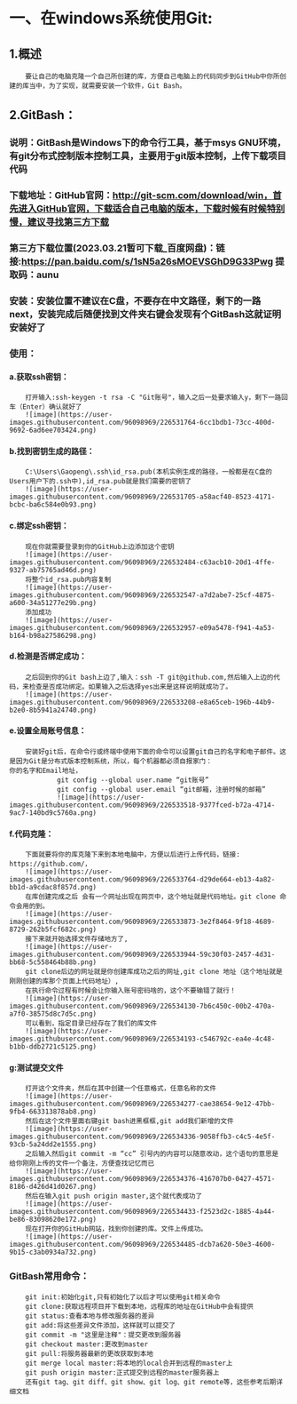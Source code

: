 # 一、在windows系统使用Git:
## 1.概述  
        要让自己的电脑克隆一个自己所创建的库，方便自己电脑上的代码同步到GitHub中你所创建的库当中，为了实现，就需要安装一个软件，Git Bash。    
## 2.GitBash：
### 说明：GitBash是Windows下的命令行工具，基于msys GNU环境，有git分布式控制版本控制工具，主要用于git版本控制，上传下载项目代码
### 下载地址：GitHub官网：http://git-scm.com/download/win，首先进入GitHub官网，下载适合自己电脑的版本，下载时候有时候特别慢，建议寻找第三方下载
### 第三方下载位置(2023.03.21暂可下载_百度网盘)：链接:https://pan.baidu.com/s/1sN5a26sMOEVSGhD9G33Pwg  提取码：aunu
### 安装：安装位置不建议在C盘，不要存在中文路径，剩下的一路next，安装完成后随便找到文件夹右键会发现有个GitBash这就证明安装好了
### 使用：
#### a.获取ssh密钥：
        打开输入:ssh-keygen -t rsa -C "Git账号"，输入之后一处要求输入y，剩下一路回车（Enter）确认就好了
        ![image](https://user-images.githubusercontent.com/96098969/226531764-6cc1bdb1-73cc-400d-9692-6ad6ee703424.png)
#### b.找到密钥生成的路径：
        C:\Users\Gaopeng\.ssh\id_rsa.pub(本机实例生成的路径，一般都是在C盘的Users用户下的.ssh中),id_rsa.pub就是我们需要的密钥了
        ![image](https://user-images.githubusercontent.com/96098969/226531705-a58acf40-8523-4171-bcbc-ba6c584e0b93.png)
#### c.绑定ssh密钥：
        现在你就需要登录到你的GitHub上边添加这个密钥
        ![image](https://user-images.githubusercontent.com/96098969/226532484-c63acb10-20d1-4ffe-9327-ab75765ad46d.png)
        将整个id_rsa.pub内容复制
        ![image](https://user-images.githubusercontent.com/96098969/226532547-a7d2abe7-25cf-4875-a600-34a51277e29b.png)
        添加成功
        ![image](https://user-images.githubusercontent.com/96098969/226532957-e09a5478-f941-4a53-b164-b98a27586298.png)
#### d.检测是否绑定成功：
        之后回到你的Git bash上边了,输入：ssh -T git@github.com,然后输入上边的代码，来检查是否成功绑定。如果输入之后选择yes出来是这样说明就成功了。
        ![image](https://user-images.githubusercontent.com/96098969/226533208-e8a65ceb-196b-44b9-b2e0-8b5941a24740.png)
#### e.设置全局账号信息：
        安装好git后，在命令行或终端中使用下面的命令可以设置git自己的名字和电子邮件。这是因为Git是分布式版本控制系统，所以，每个机器都必须自报家门：                                 你的名字和Email地址，
                git config --global user.name “git账号”
                git config --global user.email “git邮箱，注册时候的邮箱”
                ![image](https://user-images.githubusercontent.com/96098969/226533518-9377fced-b72a-4714-9ac7-140bd9c5760a.png)
#### f.代码克隆：
        下面就要将你的库克隆下来到本地电脑中，方便以后进行上传代码，链接: https://github.com/，
        ![image](https://user-images.githubusercontent.com/96098969/226533764-d29de664-eb13-4a82-bb1d-a9cdac8f857d.png)
        在库创建完成之后 会有一个网址出现在网页中，这个地址就是代码地址。git clone 命令会用的到。
        ![image](https://user-images.githubusercontent.com/96098969/226533873-3e2f8464-9f18-4689-8729-262b5fcf682c.png)
        接下来就开始选择文件存储地方了,
        ![image](https://user-images.githubusercontent.com/96098969/226533944-59c30f03-2457-4d31-bb68-5c558464b88b.png)
        git clone后边的网址就是你创建库成功之后的网址,git clone 地址（这个地址就是刚刚创建的库那个页面上代码地址）,
        在执行命令过程有时候会让你输入账号密码啥的，这个不要输错了就行！
        ![image](https://user-images.githubusercontent.com/96098969/226534130-7b6c450c-00b2-470a-a7f0-38575d8c7d5c.png)
        可以看到，指定目录已经存在了我们的库文件
        ![image](https://user-images.githubusercontent.com/96098969/226534193-c546792c-ea4e-4c48-b1bb-ddb2721c5125.png)
#### g:测试提交文件
        打开这个文件夹，然后在其中创建一个任意格式，任意名称的文件
        ![image](https://user-images.githubusercontent.com/96098969/226534277-cae38654-9e12-47bb-9fb4-663313878ab8.png)
        然后在这个文件里面右键git bash进黑框框,git add我们新增的文件
        ![image](https://user-images.githubusercontent.com/96098969/226534336-9058ffb3-c4c5-4e5f-93cb-5a24dd2e1555.png)
        之后输入然后git commit -m “cc” 引号内的内容可以随意改动，这个语句的意思是 给你刚刚上传的文件一个备注，方便查找记忆而已
        ![image](https://user-images.githubusercontent.com/96098969/226534376-416707b0-0427-4571-8186-d426d41d0267.png)
        然后在输入git push origin master,这个就代表成功了
        ![image](https://user-images.githubusercontent.com/96098969/226534433-f2523d2c-1885-4a44-be86-83098620e172.png)
        现在打开你的GitHub网站，找到你创建的库。文件上传成功。
        ![image](https://user-images.githubusercontent.com/96098969/226534485-dcb7a620-50e3-4600-9b15-c3ab0934a732.png)      
### GitBash常用命令：
        git init:初始化git,只有初始化了以后才可以使用git相关命令
        git clone:获取远程项目并下载到本地，远程库的地址在GitHub中会有提供
        git status:查看本地与修改服务器的差异
        git add:将这些差异文件添加，这样就可以提交了
        git commit -m "这里是注释"：提交更改到服务器
        git checkout master:更改到master
        git pull:将服务器最新的更改获取到本地
        git merge local master:将本地的local合并到远程的master上
        git push origin master:正式提交到远程的master服务器上
        还有git tag、git diff、git show、git log、git remote等，这些参考后期详细文档
